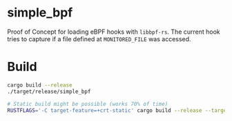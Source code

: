 simple_bpf
==========

Proof of Concept for loading eBPF hooks with `libbpf-rs`. The current hook tries to capture if a file defined at `MONITORED_FILE` was accessed.

# Build 
```sh
cargo build --release
./target/release/simple_bpf

# Static build might be possible (works 70% of time)
RUSTFLAGS='-C target-feature=+crt-static' cargo build --release --target x86_64-unknown-linux-gnu
```